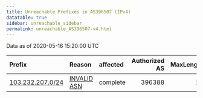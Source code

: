 ```yaml
---
title: Unreachable Prefixes in AS396507 (IPv4)
datatable: true
sidebar: unreachable_sidebar
permalink: unreachable_AS396507-v4.html
---
```


Data as of 2020-05-16 15:20:00 UTC


<div class="datatable-begin"></div>

| Prefix                                                     | Reason                                                                                                   | affected   |   Authorized AS |   MaxLength | Anchor                           |   unreachable /24s |
|:-----------------------------------------------------------|:---------------------------------------------------------------------------------------------------------|:-----------|----------------:|------------:|:---------------------------------|-------------------:|
| [103.232.207.0/24](https://stat.ripe.net/103.232.207.0/24) | [INVALID ASN](https://rpki-validator.ripe.net/announcement-preview?asn=AS396507&prefix=103.232.207.0/24) | complete   |          396388 |          24 | [ARIN](unreachable_ARIN-v4.html) |                  1 |

<div class="datatable-end"></div>